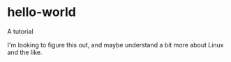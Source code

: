 # hello-world
A tutorial

I'm looking to figure this out, and maybe understand a bit more about Linux and the like. 
